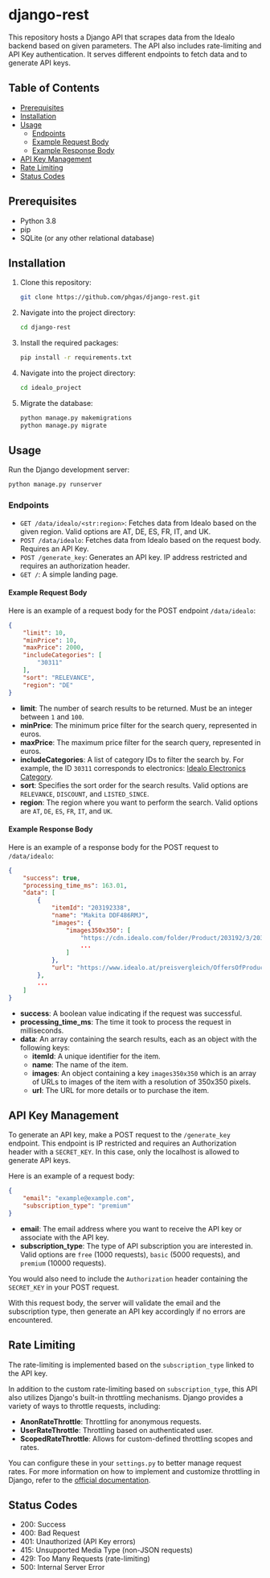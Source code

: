 # django-rest

This repository hosts a Django API that scrapes data from the Idealo backend based on given parameters. The API also includes rate-limiting and API Key authentication. It serves different endpoints to fetch data and to generate API keys.

## Table of Contents

- [Prerequisites](#Prerequisites)
- [Installation](#Installation)
- [Usage](#Usage)
  - [Endpoints](#Endpoints)
  - [Example Request Body](#Example-Request-Body)
  - [Example Response Body](#Example-Response-Body)
- [API Key Management](#API-Key-Management)
- [Rate Limiting](#Rate-Limiting)
- [Status Codes](#Status-Codes)

## Prerequisites

- Python 3.8
- pip
- SQLite (or any other relational database)

## Installation

1. Clone this repository:
    ```bash
    git clone https://github.com/phgas/django-rest.git
    ```
2. Navigate into the project directory:
    ```bash
    cd django-rest
    ```
3. Install the required packages:
    ```bash
    pip install -r requirements.txt
    ```
4. Navigate into the project directory:
    ```bash
    cd idealo_project
    ```
5. Migrate the database:
    ```bash
    python manage.py makemigrations
    python manage.py migrate
    ```

## Usage

Run the Django development server:
```bash
python manage.py runserver
```

### Endpoints

- `GET /data/idealo/<str:region>`: Fetches data from Idealo based on the given region. Valid options are AT, DE, ES, FR, IT, and UK.
- `POST /data/idealo`: Fetches data from Idealo based on the request body. Requires an API Key.
- `POST /generate_key`: Generates an API key. IP address restricted and requires an authorization header.
- `GET /`: A simple landing page.

#### Example Request Body

Here is an example of a request body for the POST endpoint `/data/idealo`:

```json
{
    "limit": 10,
    "minPrice": 10,
    "maxPrice": 2000,
    "includeCategories": [
        "30311"
    ],
    "sort": "RELEVANCE",
    "region": "DE"
}
```

- **limit**: The number of search results to be returned. Must be an integer between `1` and `100`.
- **minPrice**: The minimum price filter for the search query, represented in euros.
- **maxPrice**: The maximum price filter for the search query, represented in euros.
- **includeCategories**: A list of category IDs to filter the search by. For example, the ID `30311` corresponds to electronics: [Idealo Electronics Category](https://www.idealo.de/preisvergleich/SubProductCategory/30311.html).
- **sort**: Specifies the sort order for the search results. Valid options are `RELEVANCE`, `DISCOUNT`, and `LISTED_SINCE`.
- **region**: The region where you want to perform the search. Valid options are `AT`, `DE`, `ES`, `FR`, `IT`, and `UK`.

#### Example Response Body

Here is an example of a response body for the POST request to `/data/idealo`:

```json
{
    "success": true,
    "processing_time_ms": 163.01,
    "data": [
        {
            "itemId": "203192338",
            "name": "Makita DDF486RMJ",
            "images": {
                "images350x350": [
                    "https://cdn.idealo.com/folder/Product/203192/3/203192338/s2_produktbild_mid/makita-ddf486rmj.jpg",
                    ...
                ]
            },
            "url": "https://www.idealo.at/preisvergleich/OffersOfProduct/203192338_-ddf486rmj-makita.html"
        },
        ...
    ]
}
```

- **success**: A boolean value indicating if the request was successful.
- **processing_time_ms**: The time it took to process the request in milliseconds.
- **data**: An array containing the search results, each as an object with the following keys:
    - **itemId**: A unique identifier for the item.
    - **name**: The name of the item.
    - **images**: An object containing a key `images350x350` which is an array of URLs to images of the item with a resolution of 350x350 pixels.
    - **url**: The URL for more details or to purchase the item.

## API Key Management

To generate an API key, make a POST request to the `/generate_key` endpoint. This endpoint is IP restricted and requires an Authorization header with a `SECRET_KEY`. In this case, only the localhost is allowed to generate API keys.

Here is an example of a request body:

```json
{
    "email": "example@example.com",
    "subscription_type": "premium"
}
```

- **email**: The email address where you want to receive the API key or associate with the API key.
- **subscription_type**: The type of API subscription you are interested in. Valid options are `free` (1000 requests), `basic` (5000 requests), and `premium` (10000 requests).

You would also need to include the `Authorization` header containing the `SECRET_KEY` in your POST request.

With this request body, the server will validate the email and the subscription type, then generate an API key accordingly if no errors are encountered.
## Rate Limiting

The rate-limiting is implemented based on the `subscription_type` linked to the API key.

In addition to the custom rate-limiting based on `subscription_type`, this API also utilizes Django's built-in throttling mechanisms. Django provides a variety of ways to throttle requests, including:

- **AnonRateThrottle**: Throttling for anonymous requests.
- **UserRateThrottle**: Throttling based on authenticated user.
- **ScopedRateThrottle**: Allows for custom-defined throttling scopes and rates.

You can configure these in your `settings.py` to better manage request rates. For more information on how to implement and customize throttling in Django, refer to the [official documentation](https://www.django-rest-framework.org/api-guide/throttling/).

## Status Codes

- 200: Success
- 400: Bad Request
- 401: Unauthorized (API Key errors)
- 415: Unsupported Media Type (non-JSON requests)
- 429: Too Many Requests (rate-limiting)
- 500: Internal Server Error
